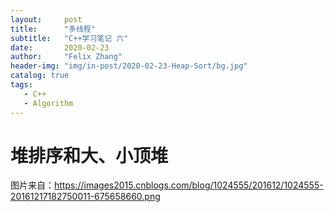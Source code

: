 ```yaml
---
layout:     post
title:      "多线程"
subtitle:   "C++学习笔记 六"
date:       2020-02-23
author:     "Felix Zhang"
header-img: "img/in-post/2020-02-23-Heap-Sort/bg.jpg"
catalog: true
tags:
   - C++
   - Algorithm
---
```


# 堆排序和大、小顶堆

图片来自：https://images2015.cnblogs.com/blog/1024555/201612/1024555-20161217182750011-675658660.png
